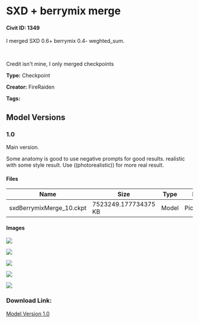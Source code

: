 # SXD + berrymix merge 

#### Civit ID: 1349

<p>I merged SXD 0.6+ berrymix 0.4- weghted_sum. </p><p><br /></p><p>Credit isn't mine, I only merged checkpoints</p>

**Type:** Checkpoint

**Creator:** FireRaiden

**Tags:** 

## Model Versions

### 1.0

<p>Main version.</p><p>Some anatomy is good to use negative prompts for good results. realistic with some style result. Use ((photorealistic)) for more real result.</p>

#### Files

| Name | Size | Type | Format | Download Url | AutoV1 | AutoV2 | SHA256 | CRC32 | BLAKE3 |
| --- | --- | --- | --- | --- | --- | --- | --- | --- | --- |
| sxdBerrymixMerge_10.ckpt | 7523249.177734375 KB | Model | PickleTensor | https://civitai.com/api/download/models/1433 | E4E0C35B | 57E974E00D | 57E974E00DDD352651DCA116D09F10395EE064D75FB61E2FEA0E8AE52B116C41 | 94520B9C | 3468B8021C814015BBC198E6A4F87812F84094A1387292FA354023749FE68A19 |

#### Images

<p><img src="https://image.civitai.com/xG1nkqKTMzGDvpLrqFT7WA/7ffde56a-b7a1-45f6-f8f1-c29d61a86100/width=450/12494.jpeg" /></p>

<p><img src="https://image.civitai.com/xG1nkqKTMzGDvpLrqFT7WA/50f692ad-8f5f-4b3a-c40e-ff8ffd6d7f00/width=450/12493.jpeg" /></p>

<p><img src="https://image.civitai.com/xG1nkqKTMzGDvpLrqFT7WA/85fc9b8f-ffbc-4f19-ff4f-fff06b32a200/width=450/12492.jpeg" /></p>

<p><img src="https://image.civitai.com/xG1nkqKTMzGDvpLrqFT7WA/aec6982b-49eb-4ef0-f942-75310b4c5f00/width=450/12491.jpeg" /></p>

<p><img src="https://image.civitai.com/xG1nkqKTMzGDvpLrqFT7WA/920b66b8-68c8-4410-60ac-018b24178700/width=450/12490.jpeg" /></p>

### Download Link:

[Model Version 1.0](https://civitai.com/api/download/models/1433)

